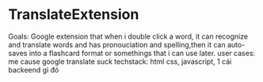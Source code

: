 # TranslateExtension
Goals: Google extension that when i double click a word, it  can recognize and translate words and has pronouciation and spelling,then  it can auto-saves into a flashcard format or somethings that i can use later.
user cases: me cause google translate suck
techstack:
html css, javascript, 1 cái backeend gì đó 
